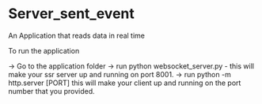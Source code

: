 # Server_sent_event
An Application that reads data in real time


To run the application 

-> Go to the application folder
-> run python websocket_server.py - this will make your ssr server up and running on port 8001. 
-> run python -m http.server [PORT] this will make your client up and running on the port number that you provided.
